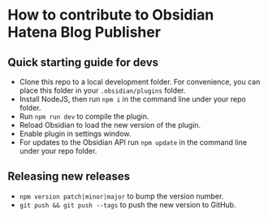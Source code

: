 # How to contribute to Obsidian Hatena Blog Publisher

## Quick starting guide for devs

- Clone this repo to a local development folder. For convenience, you can place this folder in your `.obsidian/plugins` folder.
- Install NodeJS, then run `npm i` in the command line under your repo folder.
- Run `npm run dev` to compile the plugin.
- Reload Obsidian to load the new version of the plugin.
- Enable plugin in settings window.
- For updates to the Obsidian API run `npm update` in the command line under your repo folder.

## Releasing new releases

- `npm version patch|minor|major` to bump the version number.
- `git push && git push --tags` to push the new version to GitHub.
